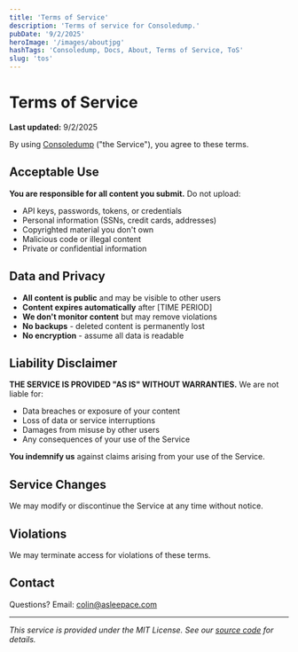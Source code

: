 ```yaml
---
title: 'Terms of Service'
description: 'Terms of service for Consoledump.'
pubDate: '9/2/2025'
heroImage: '/images/aboutjpg'
hashTags: 'Consoledump, Docs, About, Terms of Service, ToS'
slug: 'tos'
---
```


# Terms of Service

**Last updated:** 9/2/2025

By using <a href="/">Consoledump</a> ("the Service"), you agree to these terms.

## Acceptable Use

**You are responsible for all content you submit.** Do not upload:

- API keys, passwords, tokens, or credentials
- Personal information (SSNs, credit cards, addresses)
- Copyrighted material you don't own
- Malicious code or illegal content
- Private or confidential information

## Data and Privacy

- **All content is public** and may be visible to other users
- **Content expires automatically** after [TIME PERIOD]
- **We don't monitor content** but may remove violations
- **No backups** - deleted content is permanently lost
- **No encryption** - assume all data is readable

## Liability Disclaimer

**THE SERVICE IS PROVIDED "AS IS" WITHOUT WARRANTIES.** We are not liable for:

- Data breaches or exposure of your content
- Loss of data or service interruptions
- Damages from misuse by other users
- Any consequences of your use of the Service

**You indemnify us** against claims arising from your use of the Service.

## Service Changes

We may modify or discontinue the Service at any time without notice.

## Violations

We may terminate access for violations of these terms.

## Contact

Questions? Email: <a href="mailto:colin@asleepace.com">colin@asleepace.com</a>

---

_This service is provided under the MIT License. See our [source code](https://github.com/asleepace/consoledump.io) for details._
